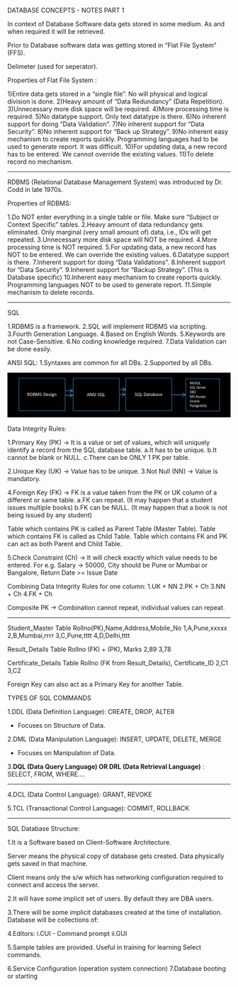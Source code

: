 DATABASE CONCEPTS - NOTES PART 1


In context of Database Software data gets stored in some medium.
As and when required it will be retrieved.

Prior to Database software data was getting stored in “Flat File System” (FFS).

Delimeter (used for seperator).

Properties of Flat File System :

1)Entire data gets stored in a “single file”. No will physical and logical division is done.
2)Heavy amount of “Data Redundancy” (Data Repetition). 
3)Unnecessary more disk space will be required.
4)More processing time is required.
5)No datatype support. Only text datatype is there.
6)No inherent support for doing “Data Validation”.
7)No inherent support for “Data Security”.
8)No inherent support for “Back up Strategy”.
9)No inherent easy mechanism to create reports quickly. Programming languages had to be used to generate report. It was difficult.
10)For updating data, a new record has to be entered. We cannot override the existing values.
11)To delete record no mechanism.

--------------------------------------------------------------------------------------------------------------------------------------------------------------------------

RDBMS (Relational Database Management System) was introduced by Dr. Codd in late 1970s.

Properties of RDBMS:

1.Do NOT enter everything in a single table or file. Make sure “Subject or Context Specific” tables.
2.Heavy amount of data redundancy gets eliminated. Only marginal (very small amount of) data, i.e., IDs will get repeated.
3.Unnecessary more disk space will NOT be required.
4.More processing time is NOT required.
5.For updating data, a new record has NOT to be entered. We can override the existing values.
6.Datatype support is there.
7.Inherent support for doing “Data Validations”.
8.Inherent support for “Data Security”.
9.Inherent support for “Backup Strategy”. (This is Database specific)
10.Inherent easy mechanism to create reports quickly. Programming languages NOT to be used to generate report.
11.Simple mechanism to delete records.

--------------------------------------------------------------------------------------------------------------------------------------------------------------------------

SQL


1.RDBMS is a framework.
2.SQL will implement RDBMS via scripting.
3.Fourth Generation Language.
4.Based on English Words.
5.Keywords are not Case-Sensitive.
6.No coding knowledge required.
7.Data Validation can be done easily.

ANSI SQL:
1.Syntaxes are common for all DBs.
2.Supported by all DBs.



![Alt text](Databases.png)





Data Integrity Rules:

1.Primary Key (PK) -> It is a value or set of values, which will uniquely identify a record from the SQL database table.
a.It has to be unique.
b.It cannot be blank or NULL.
c.There can be ONLY 1 PK per table.

2.Unique Key (UK) -> Value has to be unique.
3.Not Null (NN) -> Value is mandatory.

4.Foreign Key (FK) -> FK is a value taken from the PK or UK column of a different or same table.
a.FK can repeat. (It may happen that a student issues multiple books)
b.FK can be NULL. (It may happen that a book is not being issued by any student)

Table which contains PK is called as Parent Table (Master Table).
Table which contains FK is called as Child Table.
Table which contains FK and PK can act as both Parent and Child Table.

5.Check Constraint (Ch) -> It will check exactly which value needs to be entered.
For e.g. Salary -> 50000, City should be Pune or Mumbai or Bangalore,
Return Date >= Issue Date

Combining Data Integrity Rules for one column:
1.UK + NN
2.PK + Ch
3.NN + Ch
4.FK + Ch

Composite PK -> Combination cannot repeat, individual values can repeat.

--------------------------------------------------------------------------------------------------------------------------------------------------------------------------

Student_Master Table
Rollno(PK),Name,Address,Mobile_No
1,A,Pune,xxxxx
2,B,Mumbai,rrrr
3,C,Pune,tttt
4,D,Delhi,tttt

Result_Details Table
Rollno (FK) + (PK), Marks
2,89
3,78

Certificate_Details Table
Rollno (FK from Result_Details), Certificate_ID
2,C1
3,C2

Foreign Key can also act as a Primary Key for another Table.





TYPES OF SQL COMMANDS


1.DDL (Data Definition Language): CREATE, DROP, ALTER
- Focuses on Structure of Data.

2.DML (Data Manipulation Language): INSERT, UPDATE, DELETE, MERGE
- Focuses on Manipulation of Data.

3.**DQL (Data Query Language) OR DRL (Data Retrieval Language)** : SELECT, FROM, WHERE….

-------------------------------------

4.DCL (Data Control Language): GRANT, REVOKE

5.TCL (Transactional Control Language): COMMIT, ROLLBACK

--------------------------------------------------------------------------------------------------------------------------------------------------------------------------

SQL Database Structure:

1.It is a Software based on Client-Software Architecture.

Server means the physical copy of database gets created.
Data physically gets saved in that machine.

Client means only the s/w which has networking configuration required to connect and access the server.

2.It will have some implicit set of users.
By default they are DBA users.

3.There will be some implicit databases created at the time of installation.
Database will be collections of:

4.Editors:
i.CUI - Command prompt
ii.GUI

5.Sample tables are provided. Useful in training for learning Select commands.


6.Service Configuration (operation system connection)
7.Database booting or starting

